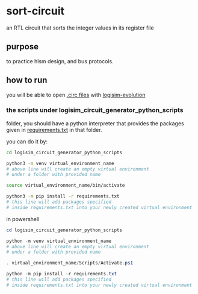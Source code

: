 # sort-circuit
an RTL circuit that sorts the integer values in its register file
## purpose
to practice hlsm design, and bus protocols.
## how to run
you will be able to open [.circ files](https://github.com/farukyld/sort-circuit/tree/main/logisim_files) with [logisim-evolution](https://github.com/logisim-evolution/logisim-evolution/releases)

### the scripts under logisim_circuit_generator_python_scripts
 folder, you should have a python interpreter that provides the packages given in [requirements.txt](https://github.com/faruk.yld/sort-circuit/logisim_circuit_generator_python_scripts/requirements.txt) in that folder.

you can do it by:


```bash
cd logisim_circuit_generator_python_scripts

python3 -m venv virtual_environment_name
# above line will create an empty virtual environment
# under a folder with provided name

source virtual_environment_name/bin/activate

python3 -m pip install -r requirements.txt
# this line will add packages specified
# inside requirements.txt into your newly created virtual environment

```


in powershell
```powershell
cd logisim_circuit_generator_python_scripts

python -m venv virtual_environment_name
# above line will create an empty virtual environment 
# under a folder with provided name

. virtual_environment_name/Scripts/Activate.ps1

python -m pip install -r requirements.txt
# this line will add packages specified 
# inside requirements.txt into your newly created virtual environment
```
